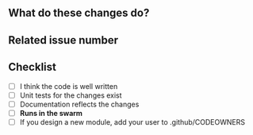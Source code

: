 <!--  **WIP-** prefix in title if still work in progress -->

## What do these changes do?

<!-- Please give a short brief about these changes. -->


## Related issue number

<!-- Please add #issues -->


## Checklist

- [ ] I think the code is well written
- [ ] Unit tests for the changes exist
- [ ] Documentation reflects the changes
- [ ] **Runs in the swarm**
- [ ] If you design a new module, add your user to .github/CODEOWNERS
